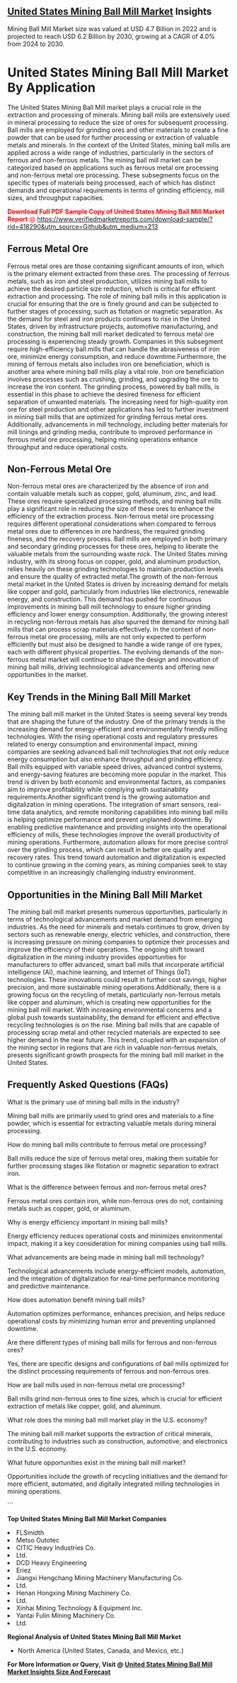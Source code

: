 <h2><a href="https://www.verifiedmarketreports.com/download-sample/?rid=418290&amp;utm_source=Github&amp;utm_medium=213" target="_blank">United States Mining Ball Mill Market</a> Insights</h2><p>Mining Ball Mill Market size was valued at USD 4.7 Billion in 2022 and is projected to reach USD 6.2 Billion by 2030, growing at a CAGR of 4.0% from 2024 to 2030.</p><p><h1>United States Mining Ball Mill Market By Application</h1><p>The United States Mining Ball Mill market plays a crucial role in the extraction and processing of minerals. Mining ball mills are extensively used in mineral processing to reduce the size of ores for subsequent processing. Ball mills are employed for grinding ores and other materials to create a fine powder that can be used for further processing or extraction of valuable metals and minerals. In the context of the United States, mining ball mills are applied across a wide range of industries, particularly in the sectors of ferrous and non-ferrous metals. The mining ball mill market can be categorized based on applications such as ferrous metal ore processing and non-ferrous metal ore processing. These subsegments focus on the specific types of materials being processed, each of which has distinct demands and operational requirements in terms of grinding efficiency, mill sizes, and throughput capacities.<p><span class=""><span style="color: #ff0000;"><strong>Download Full PDF Sample Copy of United States Mining Ball Mill Market Report</strong> @ </span><a href="https://www.verifiedmarketreports.com/download-sample/?rid=418290&amp;utm_source=Github&amp;utm_medium=213" target="_blank">https://www.verifiedmarketreports.com/download-sample/?rid=418290&amp;utm_source=Github&amp;utm_medium=213</a></span></p></p><h2>Ferrous Metal Ore</h2><p>Ferrous metal ores are those containing significant amounts of iron, which is the primary element extracted from these ores. The processing of ferrous metals, such as iron and steel production, utilizes mining ball mills to achieve the desired particle size reduction, which is critical for efficient extraction and processing. The role of mining ball mills in this application is crucial for ensuring that the ore is finely ground and can be subjected to further stages of processing, such as flotation or magnetic separation. As the demand for steel and iron products continues to rise in the United States, driven by infrastructure projects, automotive manufacturing, and construction, the mining ball mill market dedicated to ferrous metal ore processing is experiencing steady growth. Companies in this subsegment require high-efficiency ball mills that can handle the abrasiveness of iron ore, minimize energy consumption, and reduce downtime.Furthermore, the mining of ferrous metals also includes iron ore beneficiation, which is another area where mining ball mills play a vital role. Iron ore beneficiation involves processes such as crushing, grinding, and upgrading the ore to increase the iron content. The grinding process, powered by ball mills, is essential in this phase to achieve the desired fineness for efficient separation of unwanted materials. The increasing need for high-quality iron ore for steel production and other applications has led to further investment in mining ball mills that are optimized for grinding ferrous metal ores. Additionally, advancements in mill technology, including better materials for mill linings and grinding media, contribute to improved performance in ferrous metal ore processing, helping mining operations enhance throughput and reduce operational costs. <h2>Non-Ferrous Metal Ore</h2><p>Non-ferrous metal ores are characterized by the absence of iron and contain valuable metals such as copper, gold, aluminum, zinc, and lead. These ores require specialized processing methods, and mining ball mills play a significant role in reducing the size of these ores to enhance the efficiency of the extraction process. Non-ferrous metal ore processing requires different operational considerations when compared to ferrous metal ores due to differences in ore hardness, the required grinding fineness, and the recovery process. Ball mills are employed in both primary and secondary grinding processes for these ores, helping to liberate the valuable metals from the surrounding waste rock. The United States mining industry, with its strong focus on copper, gold, and aluminum production, relies heavily on these grinding technologies to maintain production levels and ensure the quality of extracted metal.The growth of the non-ferrous metal market in the United States is driven by increasing demand for metals like copper and gold, particularly from industries like electronics, renewable energy, and construction. This demand has pushed for continuous improvements in mining ball mill technology to ensure higher grinding efficiency and lower energy consumption. Additionally, the growing interest in recycling non-ferrous metals has also spurred the demand for mining ball mills that can process scrap materials effectively. In the context of non-ferrous metal ore processing, mills are not only expected to perform efficiently but must also be designed to handle a wide range of ore types, each with different physical properties. The evolving demands of the non-ferrous metal market will continue to shape the design and innovation of mining ball mills, driving technological advancements and offering new opportunities in the market.<h2>Key Trends in the Mining Ball Mill Market</h2><p>The mining ball mill market in the United States is seeing several key trends that are shaping the future of the industry. One of the primary trends is the increasing demand for energy-efficient and environmentally friendly milling technologies. With the rising operational costs and regulatory pressures related to energy consumption and environmental impact, mining companies are seeking advanced ball mill technologies that not only reduce energy consumption but also enhance throughput and grinding efficiency. Ball mills equipped with variable speed drives, advanced control systems, and energy-saving features are becoming more popular in the market. This trend is driven by both economic and environmental factors, as companies aim to improve profitability while complying with sustainability requirements.Another significant trend is the growing automation and digitalization in mining operations. The integration of smart sensors, real-time data analytics, and remote monitoring capabilities into mining ball mills is helping optimize performance and prevent unplanned downtime. By enabling predictive maintenance and providing insights into the operational efficiency of mills, these technologies improve the overall productivity of mining operations. Furthermore, automation allows for more precise control over the grinding process, which can result in better ore quality and recovery rates. This trend toward automation and digitalization is expected to continue growing in the coming years, as mining companies seek to stay competitive in an increasingly challenging industry environment.<h2>Opportunities in the Mining Ball Mill Market</h2><p>The mining ball mill market presents numerous opportunities, particularly in terms of technological advancements and market demand from emerging industries. As the need for minerals and metals continues to grow, driven by sectors such as renewable energy, electric vehicles, and construction, there is increasing pressure on mining companies to optimize their processes and improve the efficiency of their operations. The ongoing shift toward digitalization in the mining industry provides opportunities for manufacturers to offer advanced, smart ball mills that incorporate artificial intelligence (AI), machine learning, and Internet of Things (IoT) technologies. These innovations could result in further cost savings, higher precision, and more sustainable mining operations.Additionally, there is a growing focus on the recycling of metals, particularly non-ferrous metals like copper and aluminum, which is creating new opportunities for the mining ball mill market. With increasing environmental concerns and a global push towards sustainability, the demand for efficient and effective recycling technologies is on the rise. Mining ball mills that are capable of processing scrap metal and other recycled materials are expected to see higher demand in the near future. This trend, coupled with an expansion of the mining sector in regions that are rich in valuable non-ferrous metals, presents significant growth prospects for the mining ball mill market in the United States.<h2>Frequently Asked Questions (FAQs)</h2><p>What is the primary use of mining ball mills in the industry? </p><p>Mining ball mills are primarily used to grind ores and materials to a fine powder, which is essential for extracting valuable metals during mineral processing.</p><p>How do mining ball mills contribute to ferrous metal ore processing? </p><p>Ball mills reduce the size of ferrous metal ores, making them suitable for further processing stages like flotation or magnetic separation to extract iron.</p><p>What is the difference between ferrous and non-ferrous metal ores? </p><p>Ferrous metal ores contain iron, while non-ferrous ores do not, containing metals such as copper, gold, or aluminum.</p><p>Why is energy efficiency important in mining ball mills? </p><p>Energy efficiency reduces operational costs and minimizes environmental impact, making it a key consideration for mining companies using ball mills.</p><p>What advancements are being made in mining ball mill technology? </p><p>Technological advancements include energy-efficient models, automation, and the integration of digitalization for real-time performance monitoring and predictive maintenance.</p><p>How does automation benefit mining ball mills? </p><p>Automation optimizes performance, enhances precision, and helps reduce operational costs by minimizing human error and preventing unplanned downtime.</p><p>Are there different types of mining ball mills for ferrous and non-ferrous ores? </p><p>Yes, there are specific designs and configurations of ball mills optimized for the distinct processing requirements of ferrous and non-ferrous ores.</p><p>How are ball mills used in non-ferrous metal ore processing? </p><p>Ball mills grind non-ferrous ores to fine sizes, which is crucial for efficient extraction of metals like copper, gold, and aluminum.</p><p>What role does the mining ball mill market play in the U.S. economy? </p><p>The mining ball mill market supports the extraction of critical minerals, contributing to industries such as construction, automotive, and electronics in the U.S. economy.</p><p>What future opportunities exist in the mining ball mill market? </p><p>Opportunities include the growth of recycling initiatives and the demand for more efficient, automated, and digitally integrated milling technologies in mining operations.</p>```</p><p><strong>Top United States Mining Ball Mill Market Companies</strong></p><div data-test-id=""><p><li>FLSmidth</li><li> Metso Outotec</li><li> CITIC Heavy Industries Co.</li><li> Ltd.</li><li> DCD Heavy Engineering</li><li> Eriez</li><li> Jiangxi Hengchang Mining Machinery Manufacturing Co.</li><li> Ltd.</li><li> Henan Hongxing Mining Machinery Co.</li><li> Ltd.</li><li> Xinhai Mining Technology & Equipment Inc.</li><li> Yantai Fulin Mining Machinery Co.</li><li> Ltd.</li></p><div><strong>Regional Analysis of&nbsp;United States Mining Ball Mill Market</strong></div><ul><li dir="ltr"><p dir="ltr">North America&nbsp;(United States, Canada, and Mexico, etc.)</p></li></ul><p><strong>For More Information or Query, Visit @&nbsp;</strong><strong><a href="https://www.verifiedmarketreports.com/product/mining-ball-mill-market/?utm_source=Github&amp;utm_medium=213" target="_blank">United States Mining Ball Mill Market Insights Size And Forecast</a></strong></p></div>
